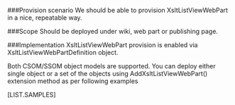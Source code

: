 <properties
	pageTitle="XsltListViewWebPartDefinition"
    pageName="XsltListViewWebPartDefinition"
    parentPageId="13051"
/>

###Provision scenario
We should be able to provision XsltListViewWebPart in a nice, repeatable way.

###Scope
Should be deployed under wiki, web part or publishing page.

###Implementation
XsltListViewWebPart provision is enabled via XsltListViewWebPartDefinition object.

Both CSOM/SSOM object models are supported. 
You can deploy either single object or a set of the objects using AddXsltListViewWebPart() extension method as per following examples

[LIST.SAMPLES]